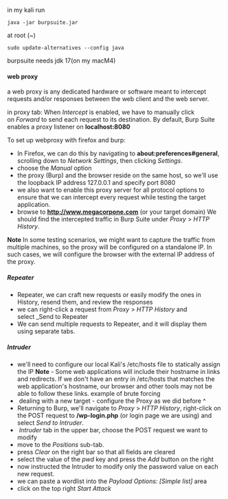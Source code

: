 in my kali run
```
java -jar burpsuite.jar
```
at root (~)

```
sudo update-alternatives --config java
```
 burpsuite needs jdk 17(on my macM4) 

#### web proxy
a web proxy is any dedicated hardware or software meant to intercept requests and/or responses between the web client and the web server.

in proxy tab:
When _Intercept_ is enabled, we have to manually click on _Forward_ to send each request to its destination.
By default, Burp Suite enables a proxy listener on **localhost:8080**

To set up webproxy with firefox and burp:
- In Firefox, we can do this by navigating to **about:preferences#general**, scrolling down to _Network Settings_, then clicking _Settings_.
- choose the _Manual_ option
- the proxy (Burp) and the browser reside on the same host, so we'll use the loopback IP address 127.0.0.1 and specify port 8080
- we also want to enable this proxy server for all protocol options to ensure that we can intercept every request while testing the target application.
- browse to **http://www.megacorpone.com** (or your target domain) We should find the intercepted traffic in Burp Suite under _Proxy_ > _HTTP History_.

**Note**
In some testing scenarios, we might want to capture the traffic from multiple machines, so the proxy will be configured on a standalone IP. In such cases, we will configure the browser with the external IP address of the proxy.

##### Repeater
- Repeater, we can craft new requests or easily modify the ones in History, resend them, and review the responses
- we can right-click a request from _Proxy_ > _HTTP History_ and select _Send to Repeater
- We can send multiple requests to Repeater, and it will display them using separate tabs.

##### Intruder
- we'll need to configure our local Kali's /etc/hosts file to statically assign the IP
**Note** - Some web applications will include their hostname in links and redirects. If we don't have an entry in /etc/hosts that matches the web application's hostname, our browser and other tools may not be able to follow these links.
example of brute forcing 
-  dealing with a new target - configure the Proxy as we did before ^
- Returning to Burp, we'll navigate to _Proxy_ > _HTTP History_, right-click on the POST request to **/wp-login.php** (or login page we are using) and select _Send to Intruder_.
-  _Intruder_ tab in the upper bar, choose the POST request we want to modify
- move to the _Positions_ sub-tab.
- press _Clear_ on the right bar so that all fields are cleared
- select the value of the _pwd_ key and press the _Add_ button on the right
- now instructed the Intruder to modify only the password value on each new request.
- we can paste a wordlist into the _Payload Options: [Simple list]_ area
- click on the top right _Start Attack_